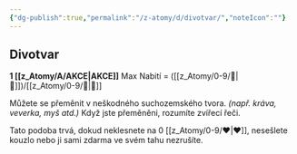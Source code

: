 ```yaml
---
{"dg-publish":true,"permalink":"/z-atomy/d/divotvar/","noteIcon":""}
---
```


## Divotvar
**1 [[z_Atomy/A/AKCE\|AKCE]]**
Max Nabití = ([[z_Atomy/0-9/🦉\|🦉]])/[[z_Atomy/0-9/🔋\|🔋]]

Můžete se přeměnit v neškodného suchozemského tvora.
*(např. kráva, veverka, myš atd.)*
Když jste přeměněni, rozumíte zvířecí řeči.

Tato podoba trvá, dokud neklesnete na 0 [[z_Atomy/0-9/❤\|❤]], nesešlete kouzlo nebo ji sami zdarma ve svém tahu nezrušíte.